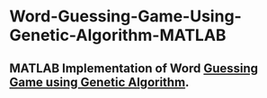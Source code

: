 # Word-Guessing-Game-Using-Genetic-Algorithm-MATLAB

## MATLAB Implementation of Word [Guessing Game using Genetic Algorithm](https://github.com/kurlp00/Word-Guessing-Game-Using-Genetic-Algorithm).
